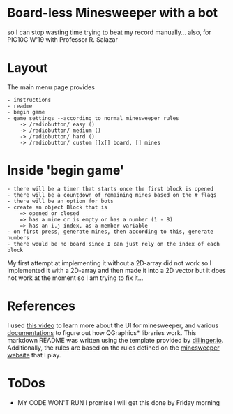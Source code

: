 # Board-less Minesweeper with a bot
so I can stop wasting time trying to beat my record manually...
also, for PIC10C W'19 with Professor R. Salazar
# Layout
The main menu page provides

    - instructions
    - readme
    - begin game
    - game settings --according to normal minesweeper rules
        -> /radiobutton/ easy ()
        -> /radiobutton/ medium ()
        -> /radiobutton/ hard ()
        -> /radiobutton/ custom []x[] board, [] mines

# Inside 'begin game'

    - there will be a timer that starts once the first block is opened
    - there will be a countdown of remaining mines based on the # flags
    - there will be an option for bots
    - create an object Block that is
        => opened or closed
        => has a mine or is empty or has a number (1 - 8)
        => has an i,j index, as a member variable
    - on first press, generate mines, then according to this, generate numbers
    - there would be no board since I can just rely on the index of each block

My first attempt at implementing it without a 2D-array did not work so I implemented it with a 2D-array and then made it into a 2D vector but it does not work at the moment so I am trying to fix it...

# References

I used [this video] to learn more about the UI for minesweeper, and various [documentations] to figure out how QGraphics* libraries work. This markdown README was written using the template provided by [dillinger.io]. Additionally, the rules are based on the rules defined on the [minesweeper website] that I play.


# ToDos

 - MY CODE WON'T RUN I promise I will get this done by Friday morning

[//]: # (These are reference links used in the body of this note and get stripped out when the markdown processor does its job. There is no need to format nicely because it shouldn't be seen. Thanks SO - http://stackoverflow.com/questions/4823468/store-comments-in-markdown-syntax)


   [this video]: <https://www.youtube.com/watch?v=T19h2nzkCzg>
   [documentations]: <https://doc.qt.io/>
   [dillinger.io]: <https://dillinger.io/>
   [minesweeper website]: <http://minesweeperonline.com/#150>

